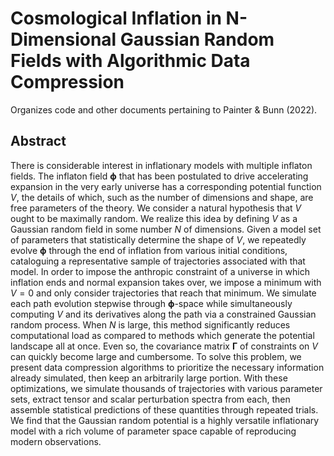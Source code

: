 # Cosmological Inflation in N-Dimensional Gaussian Random Fields with Algorithmic Data Compression
Organizes code and other documents pertaining to Painter &amp; Bunn (2022).

## Abstract
There is considerable interest in inflationary models with multiple inflaton fields.
The inflaton field $\boldsymbol\phi$ that has been postulated to drive accelerating expansion in the very early universe has a corresponding potential function $V$, the details of which, such as the number of dimensions and shape, are free parameters of the theory. We consider a natural hypothesis that $V$ ought to be maximally random. We realize this idea by defining $V$ as a Gaussian random field in some number $N$ of dimensions. Given a model set of parameters that statistically determine the shape of $V$, we repeatedly evolve $\boldsymbol\phi$ through the end of inflation from various initial conditions, cataloguing a representative sample of trajectories associated with that model. In order to impose the anthropic constraint of a universe in which inflation ends and normal expansion takes over, we impose a minimum with $V=0$ and only consider trajectories that reach that minimum. We simulate each path evolution stepwise through $\boldsymbol\phi$-space while simultaneously computing $V$ and its derivatives along the path via a constrained Gaussian random process. When $N$ is large, this method significantly reduces computational load as compared to methods which generate the potential landscape all at once. Even so, the covariance matrix $\boldsymbol\Gamma$ of constraints on $V$ can quickly become large and cumbersome. To solve this problem, we present data compression algorithms to prioritize the necessary information already simulated, then keep an arbitrarily large portion. With these optimizations, we simulate thousands of trajectories with various parameter sets, extract tensor and scalar perturbation spectra from each, then assemble statistical predictions of these quantities through repeated trials. We find that the Gaussian random potential is a highly versatile inflationary model with a rich volume of parameter space capable of reproducing modern observations.
